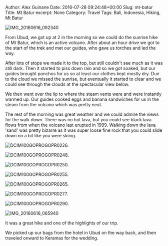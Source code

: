 Author: Alex Guinane
Date: 2016-07-28 09:24:48+00:00
Slug: mt-batur
Title: Mt Batur
excerpt: None
Category: Travel
Tags: Bali, Indonesia, Hiking, Mt Batur

![IMG_20160616_092340](/images/2016/2016-07-28-mt-batur/img_20160616_092340.jpg)

From Ubud, we got up at 2 in the morning so we could do the sunrise hike of Mt Batur, which is an active volcano. After about an hour drive we got to the start of the trek and met our guides, who gave us torches and led the way.

After lots of stops we made it to the top, but still couldn't see much as it was still dark. Then it started to piss down rain and so we got soaked, but our guides brought ponchos for us so at least our clothes kept mostly dry. Due to the cloud we missed the sunrise, but eventually it started to clear and we could see through the clouds at the spectacular view below.

We then went over the lip to where the steam vents were and were instantly warmed up. Our guides cooked eggs and banana sandwiches for us in the steam from the volcano which was pretty neat.

The rest of the morning was great weather and we could admire the views for the walk down. There was no hot lava, but you could see black lava flows from when the volcano last erupted in 1999. Walking down the lava 'sand' was pretty bizarre as it was super loose fine rock that you could slide down on a bit like you were skiing.

![DCIM100GOPROGOPR0226.](/images/2016/2016-07-28-mt-batur/gopr0226.jpg)

![DCIM100GOPROGOPR0248.](/images/2016/2016-07-28-mt-batur/gopr0248.jpg)

![DCIM100GOPROGOPR0250.](/images/2016/2016-07-28-mt-batur/gopr0250.jpg)

![DCIM100GOPROGOPR0255.](/images/2016/2016-07-28-mt-batur/gopr0255.jpg)

![DCIM100GOPROGOPR0265.](/images/2016/2016-07-28-mt-batur/gopr0265.jpg)

![DCIM100GOPROGOPR0277.](/images/2016/2016-07-28-mt-batur/gopr0277.jpg)

![DCIM100GOPROGOPR0290.](/images/2016/2016-07-28-mt-batur/gopr0290.jpg)

![IMG_20160616_065940](/images/2016/2016-07-28-mt-batur/img_20160616_065940.jpg)

It was a great hike and one of the highlights of our trip.

We picked up our bags from the hotel in Ubud on the way back, and then traveled onward to Keramas for the wedding.
